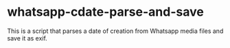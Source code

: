 # whatsapp-cdate-parse-and-save
This is a script that parses a date of creation from Whatsapp media files and save it as exif.
